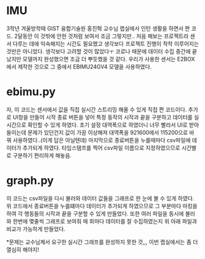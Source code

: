 # IMU
3학년 겨울방학때 GIST 융합기술원 홍진혁 교수님 랩실에서 인턴 생활을 하면서 짠 코드.
2달동안 이 것밖에 안한 것처럼 보여서 조금 그렇지만.. 처음 해보는 프로젝트라 센서 다루는 데에 익숙해지는 시간도 필요했고 생각보다 프로젝트 진행이 착착 이루어지는 것만은 아니었다. 생각보다 고려할 것이 많았다ㅜ 코로나 때문에 데이터 수집 중간에 끝났지만 모델까지 완성했으면 조금 더 뿌듯했을 것 같다.
우리가 사용한 센서는 E2BOX에서 제작한 것으로 그 중에서 EBIMU24GV4 모델을 사용하였다. 

# ebimu.py
자, 이 코드는 센서에서 값을 직접 실시간 스트리밍 해올 수 있게 직접 짠 코드이다.
추가로 UI창을 만들어 시작 종료 버튼을 넣어 특정 동작의 시작과 끝을 구분하고 데이터를 실시간으로 확인할 수 있게 하였다.
초기 설정 대역폭으로 하였더니 너무 빨라서 UI로 받아들이는데 문제가 있던건지 값이 가끔 이상해져 대역폭을 921600에서 115200으로 바꿔 사용하였다..(이게 답은 아닐텐데)
마지막으로 종료버튼을 누를때마다 csv파일에 데이터가 추가되게 하였다. 타임스탬프를 찍어 csv파일 이름으로 지정하였으므로 시간별로 구분하기 편리하게 해놓음.

# graph.py
이 코드는 csv파일을 다시 불러와 데이터 값들을 그래프로 한 눈에 볼 수 있게 하였다.
위 코드에서 종료버튼을 누를떄마다 데이터가 추가되게 하였으므로 그 부분마다 마킹을 하여 각 행동들의 시작과 끝을 구분할 수 있게 만들었다.
또한 여러 파일을 동시에 불러와 한번에 몇줄씩 그래프로 보여줘 매 회마다 데이터를 잘 수집하였는지 위 아래 파일과 비교가 가능하게 만들었다.

*문제는 교수님께서 요구한 실시간 그래프를 완성하지 못한 것,,, 이번 랩실에서는 좀 더 열심히 해야지!
